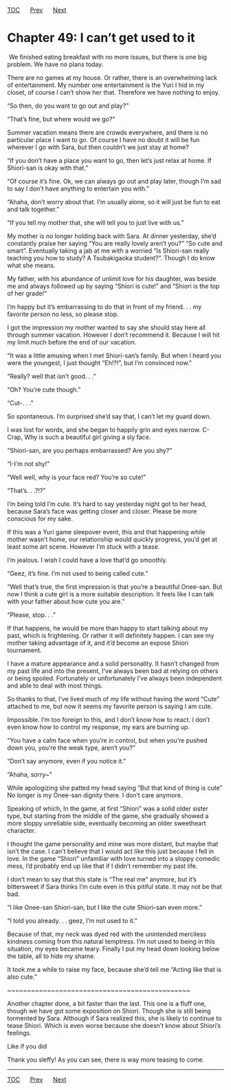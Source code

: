 [TOC](../readme.md)&nbsp;&nbsp;&nbsp;&nbsp;&nbsp;&nbsp;[Prev](0047_Chapter.md)&nbsp;&nbsp;&nbsp;&nbsp;&nbsp;&nbsp;[Next](0049_Chapter.md)



# Chapter 49: I can’t get used to it

 We finished eating breakfast with no more issues, but there is one big
problem. We have no plans today.

There are no games at my house. Or rather, there is an overwhelming lack
of entertainment. My number one entertainment is the Yuri I hid in my
closet, of course I can’t show her that. Therefore we have nothing to
enjoy.

“So then, do you want to go out and play?”

“That’s fine, but where would we go?”

Summer vacation means there are crowds everywhere, and there is no
particular place I want to go. Of course I have no doubt it will be fun
wherever I go with Sara, but then couldn’t we just stay at home?

“If you don’t have a place you want to go, then let’s just relax at
home. If Shiori-san is okay with that.”

“Of course it’s fine. Ok, we can always go out and play later, though
I’m sad to say I don’t have anything to entertain you with.”

“Ahaha, don’t worry about that. I’m usually alone, so it will just be
fun to eat and talk together.”

“If you tell my mother that, she will tell you to just live with us.”

My mother is no longer holding back with Sara. At dinner yesterday,
she’d constantly praise her saying “You are really lovely aren’t you?”
“So cute and smart”. Eventually taking a jab at me with a worried “Is
Shiori-san really teaching you how to study? A Tsubakigaoka student?”.
Though I do know what she means.

My father, with his abundance of unlimit love for his daughter, was
beside me and always followed up by saying “Shiori is cute!” and “Shiori
is the top of her grade!”

I’m happy but it’s embarrassing to do that in front of my friend. . . my
favorite person no less, so please stop.

I got the impression my mother wanted to say she should stay here all
through summer vacation. However I don’t recommend it. Because I will
hit my limit much before the end of our vacation.

“It was a little amusing when I met Shiori-san’s family. But when I
heard you were the youngest, I just thought “Eh!?!”, but I’m convinced
now.”

“Really? well that isn’t good. . .”

“Oh? You’re cute though.”

“Cut-. . .”

So spontaneous. I’m surprised she’d say that, I can’t let my guard down.

I was lost for words, and she began to happily grin and eyes narrow.
C-Crap, Why is such a beautiful girl giving a sly face. 

“Shiori-san, are you perhaps embarrassed? Are you shy?”

“I-I’m not shy!”

“Well well, why is your face red? You’re so cute!”

“That’s. . .?!?”

I’m being told I’m cute. It’s hard to say yesterday night got to her
head, because Sara’s face was getting closer and closer. Please be more
conscious for my sake.

If this was a Yuri game sleepover event, this and that happening while
mother wasn’t home, our relationship would quickly progress, you’d get
at least some art scene. However I’m stuck with a tease.

I’m jealous. I wish I could have a love that’d go smoothly.

“Geez, it’s fine. I’m not used to being called cute.”

“Well that’s true, the first impression is that you’re a beautiful
Onee-san. But now I think a cute girl is a more suitable description. It
feels like I can talk with your father about how cute you are.”

“Please, stop. . .”

If that happens, he would be more than happy to start talking about my
past, which is frightening. Or rather it will definitely happen. I can
see my mother taking advantage of it, and it’d become an expose Shiori
tournament.

I have a mature appearance and a solid personality. It hasn’t changed
from my past life and into the present, I’ve always been bad at relying
on others or being spoiled. Fortunately or unfortunately I’ve always
been independent and able to deal with most things.

So thanks to that, I’ve lived much of my life without having the word
“Cute” attached to me, but now it seems my favorite person is saying I
am cute.

Impossible. I’m too foreign to this, and I don’t know how to react. I
don’t even know how to control my response, my ears are burning up.

“You have a calm face when you’re in control, but when you’re pushed
down you, you’re the weak type, aren’t you?”

“Don’t say anymore, even if you notice it.”

“Ahaha, sorry~”

While apologizing she patted my head saying “But that kind of thing is
cute” No longer is my Onee-san dignity there. I don’t care anymore.

Speaking of which, In the game, at first “Shiori” was a solid older
sister type, but starting from the middle of the game, she gradually
showed a more sloppy unreliable side, eventually becoming an older
sweetheart character.

I thought the game personality and mine was more distant, but maybe that
isn’t the case. I can’t believe that I would act like this just because
I fell in love. In the game “Shiori” unfamiliar with love turned into a
sloppy comedic mess, I’d probably end up like that if I didn’t remember
my past life.

I don’t mean to say that this state is “The real me” anymore, but it’s
bittersweet if Sara thinks I’m cute even in this pitiful state. It may
not be that bad.

“I like Onee-san Shiori-san, but I like the cute Shiori-san even more.”

“I told you already. . . geez, I’m not used to it.”

Because of that, my neck was dyed red with the unintended merciless
kindness coming from this natural temptress. I’m not used to being in
this situation, my eyes became teary. Finally I put my head down looking
below the table, all to hide my shame.

It took me a while to raise my face, because she’d tell me “Acting like
that is also cute.”

\~\~\~\~\~\~\~\~\~\~\~\~\~\~\~\~\~\~\~\~\~\~\~\~\~\~\~\~\~\~\~\~\~\~\~\~\~\~\~\~\~\~\~\~\~~

Another chapter done, a bit faster than the last. This one is a fluff
one, though we have got some exposition on Shiori. Though she is still
being tormented by Sara. Although if Sara realized this, she is likely
to continue to tease Shiori. Which is even worse because she doesn’t
know about Shiori’s feelings.

Like if you did

Thank you sleffy! As you can see, there is way more teasing to come.


---
[TOC](../readme.md)&nbsp;&nbsp;&nbsp;&nbsp;&nbsp;&nbsp;[Prev](0047_Chapter.md)&nbsp;&nbsp;&nbsp;&nbsp;&nbsp;&nbsp;[Next](0049_Chapter.md)

